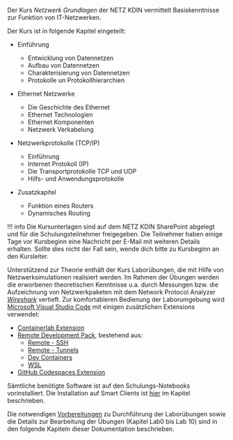 Der Kurs _Netzwerk Grundlagen_ der NETZ KDIN vermittelt Basiskenntnisse zur Funktion von IT-Netzwerken.

Der Kurs ist in folgende Kapitel eingeteilt:

- Einführung
    * Entwicklung von Datennetzen
    * Aufbau von Datennetzen
    * Charakterisierung von Datennetzen
    * Protokolle un Protokollhierarchien

- Ethernet Netzwerke
    * Die Geschichte des Ethernet
    * Ethernet Technologien
    * Ethernet Komponenten
    * Netzwerk Verkabelung

- Netzwerkprotokolle (TCP/IP)
    * Einführung
    * Internet Protokoll (IP)
    * Die Transportprotokolle TCP und UDP
    * Hilfs- und Anwendungsprotokolle

- Zusatzkapitel
    * Funktion eines Routers 
    * Dynamisches Routing

!!! info
    Die Kursunterlagen sind auf dem NETZ KDIN SharePoint abgelegt und für die Schulungsteilnehmer freigegeben. Die Teilnehmer haben einige Tage vor Kursbeginn eine Nachricht per E-Mail mit weiteren Details erhalten. Sollte dies nicht der Fall sein, wende dich bitte zu Kursbeginn an den Kursleiter.

Unterstützend zur Theorie enthält der Kurs Laborübungen, die mit Hilfe von Netzwerksimulationen realisiert werden. Im Rahmen der Übungen werden die erworbenen theoretischen Kenntnisse u.a. durch Messungen bzw. die Aufzeichnung von Netzwerkpaketen mit dem Network Protocol Analyzer [_Wireshark_](https://www.wireshark.org/) vertieft. Zur komfortableren Bedienung der Laborumgebung wird [Microsoft Visual Studio Code](https://code.visualstudio.com) mit einigen zusätzlichen Extensions verwendet:

- [Containerlab Extension](https://marketplace.visualstudio.com/items?itemName=srl-labs.vscode-containerlab)
- [Remote Development Pack](https://marketplace.visualstudio.com/items?itemName=ms-vscode-remote.vscode-remote-extensionpack), bestehend aus:
    * [Remote - SSH](https://aka.ms/vscode-remote/download/ssh)
    * [Remote - Tunnels](https://marketplace.visualstudio.com/items?itemName=ms-vscode.remote-server)
    * [Dev Containers](https://aka.ms/vscode-remote/download/containers)
    * [WSL](https://aka.ms/vscode-remote/download/wsl)
- [GitHub Codespaces Extension](https://marketplace.visualstudio.com/items?itemName=GitHub.codespaces)

Sämtliche benötigte Software ist auf den Schulungs-Notebooks vorinstalliert. Die Installation auf Smart Clients ist [hier](vorbereitungen.md#softwareinstallation-auf-dem-smart-client) im Kapitel beschrieben.

Die notwendigen [Vorbereitungen](vorbereitungen.md) zu Durchführung der Laborübungen sowie die Details zur Bearbeitung der Übungen (Kapitel Lab0 bis Lab 10) sind in den folgende Kapiteln dieser Dokumentation beschrieben.
